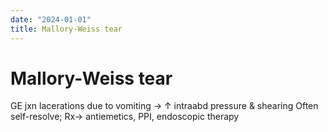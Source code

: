 ```yaml
---
date: "2024-01-01"
title: Mallory-Weiss tear
---
```


# Mallory-Weiss tear

GE jxn lacerations due to vomiting → ↑ intraabd pressure & shearing Often self-resolve; Rx→ antiemetics, PPI, endoscopic therapy
